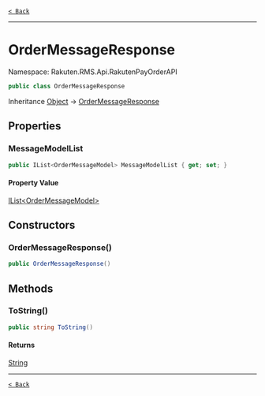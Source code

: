 [`< Back`](./)

---

# OrderMessageResponse

Namespace: Rakuten.RMS.Api.RakutenPayOrderAPI

```csharp
public class OrderMessageResponse
```

Inheritance [Object](https://docs.microsoft.com/en-us/dotnet/api/system.object) → [OrderMessageResponse](./rakuten.rms.api.rakutenpayorderapi.ordermessageresponse)

## Properties

### **MessageModelList**

```csharp
public IList<OrderMessageModel> MessageModelList { get; set; }
```

#### Property Value

[IList&lt;OrderMessageModel&gt;](https://docs.microsoft.com/en-us/dotnet/api/system.collections.generic.ilist-1)<br>

## Constructors

### **OrderMessageResponse()**

```csharp
public OrderMessageResponse()
```

## Methods

### **ToString()**

```csharp
public string ToString()
```

#### Returns

[String](https://docs.microsoft.com/en-us/dotnet/api/system.string)<br>

---

[`< Back`](./)
